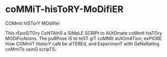 # coMMiT-hisToRY-MoDifiER
COMmit hISTorY MOdifIer

ThIs rEpoSiTOry CoNTAInS a SiMpLE SCRIPt to AUtOmate coMmIt hisTOry MODiFicAtions. The puRPose iS to teST giT coMMIt aUtOmATion, exPlORE How COMmIT hIstorY caN be alTEREd, and ExperimenT wIth GeNeRatIng coMmITs usinG scripTS.
